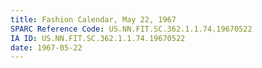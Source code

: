 ```yaml
---
title: Fashion Calendar, May 22, 1967
SPARC Reference Code: US.NN.FIT.SC.362.1.1.74.19670522
IA ID: US.NN.FIT.SC.362.1.1.74.19670522
date: 1967-05-22
---
```

